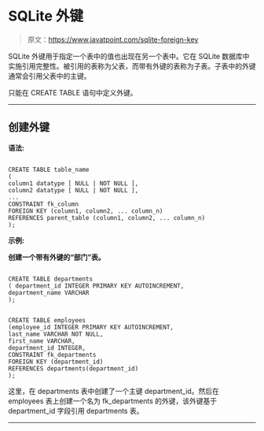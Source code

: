 # SQLite 外键

> 原文：<https://www.javatpoint.com/sqlite-foreign-key>

SQLite 外键用于指定一个表中的值也出现在另一个表中。它在 SQLite 数据库中实施引用完整性。被引用的表称为父表，而带有外键的表称为子表。子表中的外键通常会引用父表中的主键。

只能在 CREATE TABLE 语句中定义外键。

* * *

## 创建外键

**语法:**

```

CREATE TABLE table_name
(
column1 datatype [ NULL | NOT NULL ],
column2 datatype [ NULL | NOT NULL ],
...
CONSTRAINT fk_column
FOREIGN KEY (column1, column2, ... column_n)
REFERENCES parent_table (column1, column2, ... column_n)
); 

```

**示例:**

**创建一个带有外键的“部门”表。**

```

CREATE TABLE departments
( department_id INTEGER PRIMARY KEY AUTOINCREMENT,
department_name VARCHAR
);

```

```

CREATE TABLE employees
(employee_id INTEGER PRIMARY KEY AUTOINCREMENT,
last_name VARCHAR NOT NULL,
first_name VARCHAR,
department_id INTEGER,
CONSTRAINT fk_departments
FOREIGN KEY (department_id)
REFERENCES departments(department_id)
);

```

这里，在 departments 表中创建了一个主键 department_id。然后在 employees 表上创建一个名为 fk_departments 的外键，该外键基于 department_id 字段引用 departments 表。

* * *